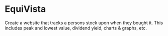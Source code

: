 # EquiVista
Create a website that tracks a persons stock upon when they bought it. This includes peak and lowest value, dividend yield, charts &amp; graphs, etc.
